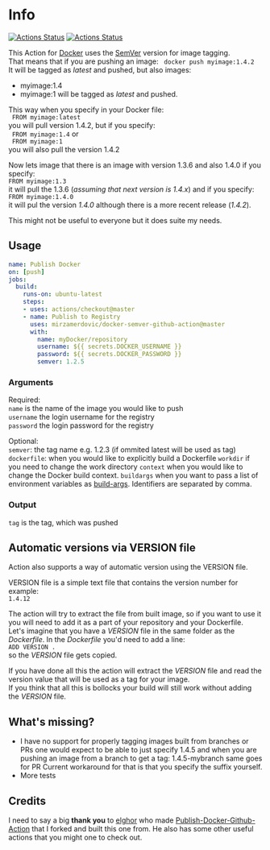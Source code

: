 # Info
[![Actions Status](https://github.com/mirzamerdovic/docker-semver-github-action/workflows/Test/badge.svg)](https://github.com/mirzamerdovic/docker-semver-github-action/actions)
[![Actions Status](https://github.com/mirzamerdovic/docker-semver-github-action/workflows/Integration%20Test/badge.svg)](https://github.com/mirzamerdovic/docker-semver-github-action/actions)

This Action for [Docker](https://www.docker.com/) uses the [SemVer](https://semver.org/) version for image tagging.  
That means that if you are pushing an image:
``` docker push myimage:1.4.2```  
It will be tagged as _latest_ and pushed, but also images:
* myimage:1.4
* myimage:1
will be tagged as _latest_ and pushed.

This way when you specify in your Docker file:  
``` FROM myimage:latest```  
you will pull version 1.4.2, but if you specify:  
``` FROM myimage:1.4``` or   
``` FROM myimage:1```  
you will also pull the version 1.4.2

Now lets image that there is an image with version 1.3.6 and also 1.4.0 if you specify:  
```FROM myimage:1.3```  
it will pull the 1.3.6 (_assuming that next version is 1.4.x_) and if you specify:  
```FROM myimage:1.4.0```  
it will pul the version _1.4.0_ although there is a more recent release (_1.4.2_).

This might not be useful to everyone but it does suite my needs.

## Usage

```yaml
name: Publish Docker
on: [push]
jobs:
  build:
    runs-on: ubuntu-latest
    steps:
    - uses: actions/checkout@master
    - name: Publish to Registry
      uses: mirzamerdovic/docker-semver-github-action@master
      with:
        name: myDocker/repository
        username: ${{ secrets.DOCKER_USERNAME }}
        password: ${{ secrets.DOCKER_PASSWORD }}
        semver: 1.2.5
```

### Arguments

Required:  
`name` is the name of the image you would like to push  
`username` the login username for the registry  
`password` the login password for the registry  

Optional:  
`semver`: the tag name e.g. 1.2.3 (if ommited latest will be used as tag)
`dockerfile`: when you would like to explicitly build a Dockerfile
`workdir` if you need to change the work directory 
`context` when you would like to change the Docker build context.
`buildargs` when you want to pass a list of environment variables as [build-args](https://docs.docker.com/engine/reference/commandline/build/#set-build-time-variables---build-arg). Identifiers are separated by comma.

### Output

`tag` is the tag, which was pushed  

## Automatic versions via VERSION file
Action also supports a way of automatic version using the VERSION file.

VERSION file is a simple text file that contains the version number for example:  
```1.4.12```

The action will try to extract the file from built image, so if you want to use it you will need to add it as a part of your repository and your Dockerfile.  
Let's imagine that you have a _VERSION_ file in the same folder as the _Dockerfile_. In the _Dockerfile_ you'd need to add a line:  
```ADD VERSION .```  
so the _VERSION_ file gets copied.  

If you have done all this the action will extract the _VERSION_ file and read the version value that will be used as a tag for your image.  
If you think that all this is bollocks your build will still work without adding the _VERSION_ file.

## What's missing?
* I have no support for properly tagging images built from branches or PRs one would expect to be able to just specify 1.4.5 and when you are pushing 
an image from a branch to get a tag: 1.4.5-mybranch same goes for PR
Current workaround for that is that you specify the suffix yourself.
* More tests

## Credits
I need to say a big **thank you** to [elghor](https://github.com/elgohr) who made [Publish-Docker-Github-Action](https://github.com/elgohr/Publish-Docker-Github-Action) that I forked and built this one from. He also has some other useful actions that you might one to check out.
